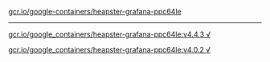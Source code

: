 [gcr.io/google-containers/heapster-grafana-ppc64le](https://hub.docker.com/r/anjia0532/heapster-grafana-ppc64le/tags/) 

----
[gcr.io/google_containers/heapster-grafana-ppc64le:v4.4.3 √](https://hub.docker.com/r/anjia0532/heapster-grafana-ppc64le/tags/)

[gcr.io/google_containers/heapster-grafana-ppc64le:v4.0.2 √](https://hub.docker.com/r/anjia0532/heapster-grafana-ppc64le/tags/)

